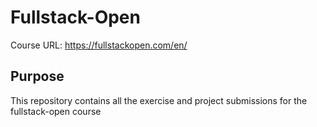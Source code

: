 # Fullstack-Open

Course URL: <https://fullstackopen.com/en/>

## Purpose

This repository contains all the exercise and project submissions for the fullstack-open course

